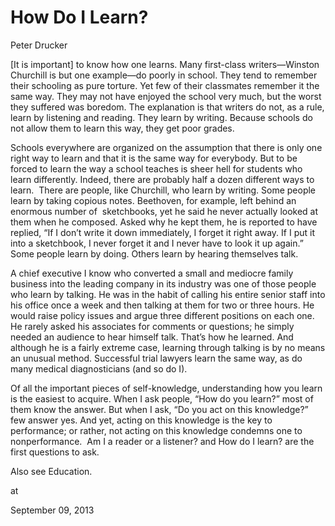 # How Do I Learn?

Peter Drucker 

[It is important] to know how one learns. Many first-class
writers—Winston Churchill is but one example—do poorly in school. They
tend to remember their schooling as pure torture. Yet few of their
classmates remember it the same way. They may not have enjoyed the
school very much, but the worst they suffered was boredom. The
explanation is that writers do not, as a rule, learn by listening and
reading. They learn by writing. Because schools do not allow them to
learn this way, they get poor grades.

Schools everywhere are organized on the assumption that there is only
one right way to learn and that it is the same way for everybody. But
to be forced to learn the way a school teaches is sheer hell for
students who learn differently. Indeed, there are probably half a
dozen different ways to learn.  There are people, like Churchill, who
learn by writing. Some people learn by taking copious
notes. Beethoven, for example, left behind an enormous number of 
sketchbooks, yet he said he never actually looked at them when he
composed. Asked why he kept them, he is reported to have replied, “If
I don’t write it down immediately, I forget it right away. If I put it
into a sketchbook, I never forget it and I never have to look it up
again.” Some people learn by doing. Others learn by hearing themselves
talk.

A chief executive I know who converted a small and mediocre family
business into the leading company in its industry was one of those
people who learn by talking. He was in the habit of calling his entire
senior staff into his office once a week and then talking at them for
two or three hours. He would raise policy issues and argue three
different positions on each one. He rarely asked his associates for
comments or questions; he simply needed an audience to hear himself
talk. That’s how he learned. And although he is a fairly extreme case,
learning through talking is by no means an unusual method. Successful
trial lawyers learn the same way, as do many medical diagnosticians
(and so do I).

Of all the important pieces of self-knowledge, understanding how you
learn is the easiest to acquire. When I ask people, “How do you
learn?” most of them know the answer. But when I ask, “Do you act on
this knowledge?”  few answer yes. And yet, acting on this knowledge is
the key to performance; or rather, not acting on this knowledge
condemns one to nonperformance.  Am I a reader or a listener? and How
do I learn? are the first questions to ask.

Also see Education.








at

September 09, 2013















